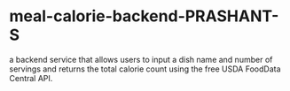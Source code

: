 # meal-calorie-backend-PRASHANT-S
a backend service that allows users to input a dish name and number of servings and  returns the total calorie count using the free USDA FoodData Central API. 
